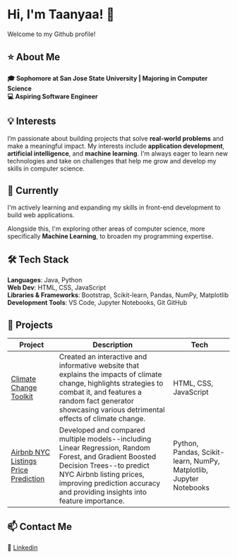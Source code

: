 # Hi, I'm Taanyaa! 👋

Welcome to my Github profile!

## ⭐️ About Me
**🎓 Sophomore at San Jose State University | Majoring in Computer Science**    
**💻 Aspiring Software Engineer**  

## 💡 Interests
I’m passionate about building projects that solve **real-world problems** and make a meaningful impact. My interests include **application development**, **artificial intelligence**, and **machine learning**. I'm always eager to learn new technologies and take on challenges that help me grow and develop my skills in computer science. 

## 🌱 Currently
I'm actively learning and expanding my skills in front-end development to build web applications.

Alongside this, I'm exploring other areas of computer science, more specifically **Machine Learning**, to broaden my programming expertise.

## 🛠️ Tech Stack
**Languages**: Java, Python   
**Web Dev**: HTML, CSS, JavaScript    
**Libraries & Frameworks**: Bootstrap, Scikit-learn, Pandas, NumPy, Matplotlib  
**Development Tools**: VS Code, Jupyter Notebooks, Git GitHub   

## 📁 Projects
|        Project       |            Description            |     Tech     |
| -------------------- | --------------------------------- | ------------ |
| [Climate Change Toolkit](https://github.com/taanyaaharidassprasad06/climate_toolkit) | Created an interactive and informative website that explains the impacts of climate change, highlights strategies to combat it, and features a random fact generator showcasing various detrimental effects of climate change. | HTML, CSS, JavaScript |
| [Airbnb NYC Listings Price Prediction](https://github.com/taanyaaharidassprasad06/airbnb-price-prediction) | Developed and compared multiple models--including Linear Regression, Random Forest, and Gradient Boosted Decision Trees--to predict NYC Airbnb listing prices, improving prediction accuracy and providing insights into feature importance. | Python, Pandas, Scikit-learn, NumPy, Matplotlib, Jupyter Notebooks |

## 📫 Contact Me
🔗 [Linkedin](https://www.linkedin.com/in/taanyaa-hp)



<!--
**taanyaaharidassprasad06/taanyaaharidassprasad06** is a ✨ _special_ ✨ repository because its `README.md` (this file) appears on your GitHub profile.

Here are some ideas to get you started:

- 🔭 I’m currently working on ...
- 🌱 I’m currently learning ...
- 👯 I’m looking to collaborate on ...
- 🤔 I’m looking for help with ...
- 💬 Ask me about ...
- 📫 How to reach me: ...
- 😄 Pronouns: ...
- ⚡ Fun fact: ...
-->
